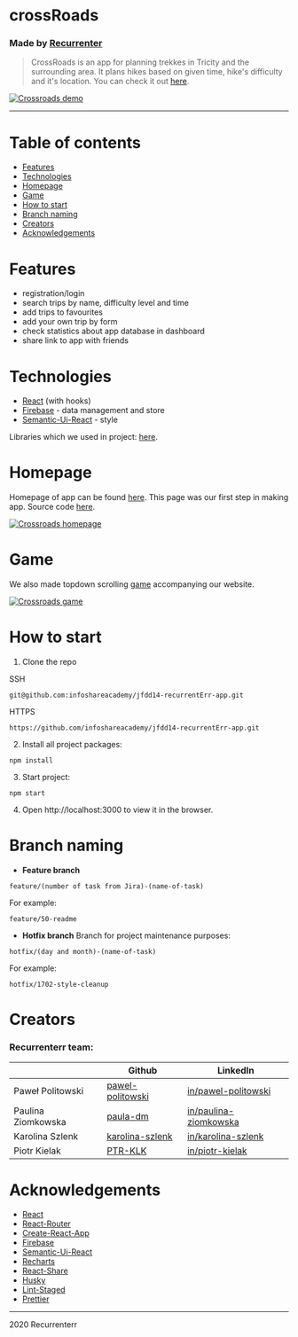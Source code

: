# crossRoads
### Made by [Recurrenter](#creators)

> CrossRoads is an app for planning trekkes in Tricity and the surrounding area. It plans hikes based on given time, hike's difficulty and it's location. You can check it out [here](http://app.recurrenterr.jfdd14.is-academy.pl/).

[![Crossroads demo](https://firebasestorage.googleapis.com/v0/b/isa-crossroads.appspot.com/o/app-screenshot.png?alt=media&token=b7dbc94b-6947-4fcc-813b-87d67f0090e9)](http://app.recurrenterr.jfdd14.is-academy.pl/)

_______________________

Table of contents
============

- [Features](#features)
- [Technologies](#technologies)
- [Homepage](#homepage)
- [Game](#game)
- [How to start](#how-to-start)
- [Branch naming](#branch-naming)
- [Creators](#creators)
- [Acknowledgements](#acknowledgements)

Features
============

- registration/login
- search trips by name, difficulty level and time
- add trips to favourites
- add your own trip by form
- check statistics about app database in dashboard
- share link to app with friends

Technologies
============

- [React](https://github.com/facebook/react) (with hooks)
- [Firebase](https://firebase.google.com/) - data management and store
- [Semantic-Ui-React](https://github.com/Semantic-Org/Semantic-UI-React) - style

Libraries which we used in project: [here](https://github.com/infoshareacademy/jfdd14-recurrentErr-app/network/dependencies).

Homepage
============

Homepage of app can be found [here](http://recurrenterr.jfdd14.is-academy.pl/). This page was our first step in making app. Source code [here](http://recurrenterr.jfdd14.is-academy.pl/).

[![Crossroads homepage](https://firebasestorage.googleapis.com/v0/b/isa-crossroads.appspot.com/o/homepage-screenshot.png?alt=media&token=81ae08a3-1579-4ef9-92ff-17e5890da983)](http://recurrenterr.jfdd14.is-academy.pl/)

Game
============

We also made topdown scrolling [game](http://recurrenterr.jfdd14.is-academy.pl/game.html) accompanying our website.

[![Crossroads game](https://firebasestorage.googleapis.com/v0/b/isa-crossroads.appspot.com/o/game-screenshot.png?alt=media&token=7320cc21-ef27-4746-a0f8-1a27d15c2732)](http://recurrenterr.jfdd14.is-academy.pl/game.html)


How to start
============

1. Clone the repo

 SSH
```
git@github.com:infoshareacademy/jfdd14-recurrentErr-app.git
```
HTTPS
```
https://github.com/infoshareacademy/jfdd14-recurrentErr-app.git
```

2. Install all project packages:

`npm install`

3. Start project:

`npm start`

4. Open http://localhost:3000 to view it in the browser.


Branch naming
============

* **Feature branch**

```
feature/(number of task from Jira)-(name-of-task)
```
For example:
```
feature/50-readme
```

* **Hotfix branch**
Branch for project maintenance purposes:
```
hotfix/(day and month)-(name-of-task)
```
For example:
```
hotfix/1702-style-cleanup
```

Creators
============
### Recurrenterr team:

|                  | Github                                         | LinkedIn
------------------ | ---------------------------------------------- | -------------
Paweł Politowski   | [pawel-politowski](https://github.com/pawel-politowski) | [in/pawel-politowski](https://www.linkedin.com/in/pawel-politowski/)
Paulina Ziomkowska | [paula-dm](https://github.com/paula-dm) | [in/paulina-ziomkowska](https://www.linkedin.com/in/paulina-ziomkowska/)
Karolina Szlenk    | [karolina-szlenk](https://github.com/karolina-szlenk) | [in/karolina-szlenk](https://www.linkedin.com/in/karolina-szlenk/)
Piotr Kielak       | [PTR-KLK](https://github.com/PTR-KLK) | [in/piotr-kielak](https://www.linkedin.com/in/piotr-kielak/)


Acknowledgements
============

- [React](https://github.com/facebook/react)
- [React-Router](https://github.com/ReactTraining/react-router)
- [Create-React-App](https://github.com/facebook/create-react-app)
- [Firebase](https://firebase.google.com/)
- [Semantic-Ui-React](https://github.com/Semantic-Org/Semantic-UI-React)
- [Recharts](https://github.com/recharts/recharts)
- [React-Share](https://github.com/nygardk/react-share)
- [Husky](https://github.com/typicode/husky)
- [Lint-Staged](https://github.com/okonet/lint-staged)
- [Prettier](https://github.com/prettier/prettier)

_______________________

2020 Recurrenterr